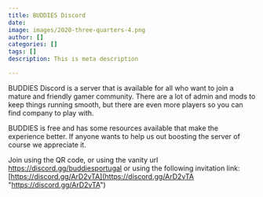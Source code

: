 ```yaml
---
title: BUDDIES Discord
date: 
image: images/2020-three-quarters-4.png
author: []
categories: []
tags: []
description: This is meta description

---
```

BUDDIES Discord is a server that is available for all who want to join a mature and friendly gamer community. There are a lot of admin and mods to keep things running smooth, but there are even more players so you can find company to play with.

BUDDIES is free and has some resources available that make the experience better. If anyone wants to help us out boosting the server of course we appreciate it.

Join using the QR code, or using the vanity url https://discord.gg/buddiesportugal or using the following invitation link: [https://discord.gg/ArD2vTA](https://discord.gg/ArD2vTA "https://discord.gg/ArD2vTA")
